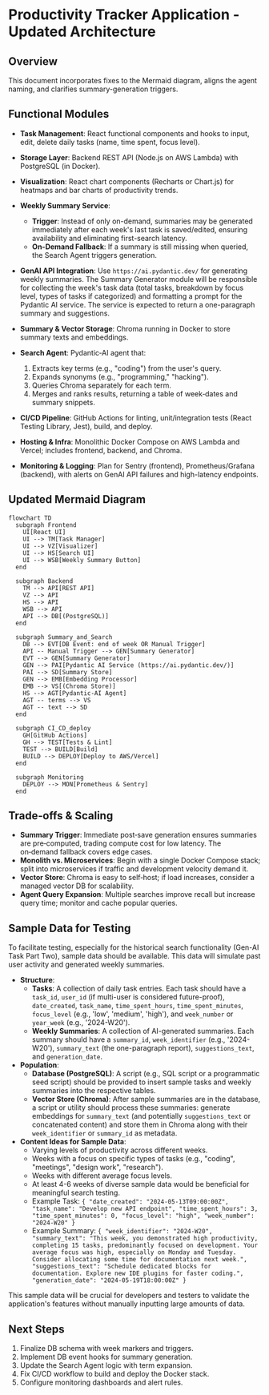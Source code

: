 # Productivity Tracker Application - Updated Architecture

## Overview

This document incorporates fixes to the Mermaid diagram, aligns the agent naming, and clarifies summary-generation triggers.

## Functional Modules

* **Task Management**: React functional components and hooks to input, edit, delete daily tasks (name, time spent, focus level).
* **Storage Layer**: Backend REST API (Node.js on AWS Lambda) with PostgreSQL (in Docker).
* **Visualization**: React chart components (Recharts or Chart.js) for heatmaps and bar charts of productivity trends.
* **Weekly Summary Service**:

  * **Trigger**: Instead of only on-demand, summaries may be generated immediately after each week's last task is saved/edited, ensuring availability and eliminating first-search latency.
  * **On-Demand Fallback**: If a summary is still missing when queried, the Search Agent triggers generation.
* **GenAI API Integration**: Use `https://ai.pydantic.dev/` for generating weekly summaries. The Summary Generator module will be responsible for collecting the week's task data (total tasks, breakdown by focus level, types of tasks if categorized) and formatting a prompt for the Pydantic AI service. The service is expected to return a one-paragraph summary and suggestions.
* **Summary & Vector Storage**: Chroma running in Docker to store summary texts and embeddings.
* **Search Agent**: Pydantic‑AI agent that:

  1. Extracts key terms (e.g., "coding") from the user's query.
  2. Expands synonyms (e.g., "programming," "hacking").
  3. Queries Chroma separately for each term.
  4. Merges and ranks results, returning a table of week‑dates and summary snippets.
* **CI/CD Pipeline**: GitHub Actions for linting, unit/integration tests (React Testing Library, Jest), build, and deploy.
* **Hosting & Infra**: Monolithic Docker Compose on AWS Lambda and Vercel; includes frontend, backend, and Chroma.
* **Monitoring & Logging**: Plan for Sentry (frontend), Prometheus/Grafana (backend), with alerts on GenAI API failures and high-latency endpoints.

## Updated Mermaid Diagram

```mermaid
flowchart TD
  subgraph Frontend
    UI[React UI]
    UI --> TM[Task Manager]
    UI --> VZ[Visualizer]
    UI --> HS[Search UI]
    UI --> WSB[Weekly Summary Button]
  end

  subgraph Backend
    TM --> API[REST API]
    VZ --> API
    HS --> API
    WSB --> API
    API --> DB[(PostgreSQL)]
  end

  subgraph Summary_and_Search
    DB --> EVT[DB Event: end of week OR Manual Trigger]
    API -- Manual Trigger --> GEN[Summary Generator]
    EVT --> GEN[Summary Generator]
    GEN --> PAI[Pydantic AI Service (https://ai.pydantic.dev/)]
    PAI --> SD[Summary Store]
    GEN --> EMB[Embedding Processor]
    EMB --> VS[(Chroma Store)]
    HS --> AGT[Pydantic-AI Agent]
    AGT -- terms --> VS
    AGT -- text --> SD
  end

  subgraph CI_CD_deploy
    GH[GitHub Actions]
    GH --> TEST[Tests & Lint]
    TEST --> BUILD[Build]
    BUILD --> DEPLOY[Deploy to AWS/Vercel]
  end

  subgraph Monitoring
    DEPLOY --> MON[Prometheus & Sentry]
  end
```

## Trade‑offs & Scaling

* **Summary Trigger**: Immediate post‑save generation ensures summaries are pre‑computed, trading compute cost for low latency. The on‑demand fallback covers edge cases.
* **Monolith vs. Microservices**: Begin with a single Docker Compose stack; split into microservices if traffic and development velocity demand it.
* **Vector Store**: Chroma is easy to self‑host; if load increases, consider a managed vector DB for scalability.
* **Agent Query Expansion**: Multiple searches improve recall but increase query time; monitor and cache popular queries.

## Sample Data for Testing

To facilitate testing, especially for the historical search functionality (Gen-AI Task Part Two), sample data should be available. This data will simulate past user activity and generated weekly summaries.

*   **Structure**:
    *   **Tasks**: A collection of daily task entries. Each task should have a `task_id`, `user_id` (if multi-user is considered future-proof), `date_created`, `task_name`, `time_spent_hours`, `time_spent_minutes`, `focus_level` (e.g., 'low', 'medium', 'high'), and `week_number` or `year_week` (e.g., '2024-W20').
    *   **Weekly Summaries**: A collection of AI-generated summaries. Each summary should have a `summary_id`, `week_identifier` (e.g., '2024-W20'), `summary_text` (the one-paragraph report), `suggestions_text`, and `generation_date`.
*   **Population**:
    *   **Database (PostgreSQL)**: A script (e.g., SQL script or a programmatic seed script) should be provided to insert sample tasks and weekly summaries into the respective tables.
    *   **Vector Store (Chroma)**: After sample summaries are in the database, a script or utility should process these summaries: generate embeddings for `summary_text` (and potentially `suggestions_text` or concatenated content) and store them in Chroma along with their `week_identifier` or `summary_id` as metadata.
*   **Content Ideas for Sample Data**:
    *   Varying levels of productivity across different weeks.
    *   Weeks with a focus on specific types of tasks (e.g., "coding", "meetings", "design work", "research").
    *   Weeks with different average focus levels.
    *   At least 4-6 weeks of diverse sample data would be beneficial for meaningful search testing.
    *   Example Task: `{ "date_created": "2024-05-13T09:00:00Z", "task_name": "Develop new API endpoint", "time_spent_hours": 3, "time_spent_minutes": 0, "focus_level": "high", "week_number": "2024-W20" }`
    *   Example Summary: `{ "week_identifier": "2024-W20", "summary_text": "This week, you demonstrated high productivity, completing 15 tasks, predominantly focused on development. Your average focus was high, especially on Monday and Tuesday. Consider allocating some time for documentation next week.", "suggestions_text": "Schedule dedicated blocks for documentation. Explore new IDE plugins for faster coding.", "generation_date": "2024-05-19T18:00:00Z" }`

This sample data will be crucial for developers and testers to validate the application's features without manually inputting large amounts of data.

## Next Steps

1. Finalize DB schema with week markers and triggers.
2. Implement DB event hooks for summary generation.
3. Update the Search Agent logic with term expansion.
4. Fix CI/CD workflow to build and deploy the Docker stack.
5. Configure monitoring dashboards and alert rules.
